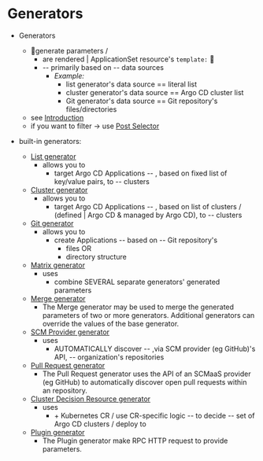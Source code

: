 # Generators

* Generators
  * 👀generate parameters / 
    * are rendered | ApplicationSet resource's `template:` 👀
    * -- primarily based on -- data sources 
      * _Example:_
        * list generator's data source == literal list
        * cluster generator's data source == Argo CD cluster list
        * Git generator's data source == Git repository's files/directories 
  * see [Introduction](index.md)
  * if you want to filter -> use [Post Selector](Generators-Post-Selector.md)

* built-in generators:
  - [List generator](Generators-List.md)
    - allows you to
      - target Argo CD Applications -- , based on fixed list of key/value pairs, to -- clusters 
  - [Cluster generator](Generators-Cluster.md)
    - allows you to
      - target Argo CD Applications -- , based on list of clusters / (defined | Argo CD & managed by Argo CD), to -- clusters 
  - [Git generator](Generators-Git.md)
    - allows you to
      - create Applications -- based on -- Git repository's 
        - files OR
        - directory structure
  - [Matrix generator](Generators-Matrix.md)
    - uses
      - combine SEVERAL separate generators' generated parameters
  - [Merge generator](Generators-Merge.md)
    - The Merge generator may be used to merge the generated parameters of two or more generators. Additional generators can override the values of the base generator.
  - [SCM Provider generator](Generators-SCM-Provider.md)
    - uses
      - AUTOMATICALLY discover -- ,via SCM provider (eg GitHub)'s API, -- organization's repositories 
  - [Pull Request generator](Generators-Pull-Request.md)
    - The Pull Request generator uses the API of an SCMaaS provider (eg GitHub) to automatically discover open pull requests within an repository.
  - [Cluster Decision Resource generator](Generators-Cluster-Decision-Resource.md)
    - uses
      - \+  Kubernetes CR / use CR-specific logic -- to decide -- set of Argo CD clusters / deploy to
  - [Plugin generator](Generators-Plugin.md)
    - The Plugin generator make RPC HTTP request to provide parameters.
